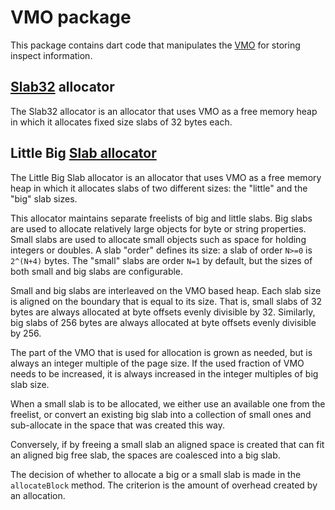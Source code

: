 # VMO package

This package contains dart code that manipulates the
[VMO](https://fuchsia.googlesource.com/fuchsia/+/HEAD/docs/development/inspect/vmo-format/)
for storing inspect
information.

## [Slab32](https://en.wikipedia.org/wiki/Slab_allocation) allocator

The Slab32 allocator is an allocator that uses VMO as a free memory heap in which
it allocates fixed size slabs of 32 bytes each.

## Little Big [Slab allocator](https://en.wikipedia.org/wiki/Slab_allocation)

The Little Big Slab allocator is an allocator that uses VMO as a free memory
heap in which it allocates slabs of two different sizes: the "little" and the
"big" slab sizes.

This allocator maintains separate freelists of big and little slabs. Big slabs
are used to allocate relatively large objects for byte or string properties.
Small slabs are used to allocate small objects such as space for holding
integers or doubles. A slab "order" defines its size: a slab of order `N>=0` is
`2^(N+4)` bytes.  The "small" slabs are order `N=1` by default, but the sizes
of both small and big slabs are configurable.

Small and big slabs are interleaved on the VMO based heap.  Each slab size is
aligned on the boundary that is equal to its size.  That is, small slabs of 32
bytes are always allocated at byte offsets evenly divisible by 32. Similarly,
big slabs of 256 bytes are always allocated at byte offsets evenly divisible by
256.

The part of the VMO that is used for allocation is grown as needed, but is
always an integer multiple of the page size.  If the used fraction of
VMO needs to be increased, it is always increased in the integer multiples
of big slab size.

When a small slab is to be allocated, we either use an available one from the
freelist, or convert an existing big slab into a collection of small ones and
sub-allocate in the space that was created this way.

Conversely, if by freeing a small slab an aligned space is created that can fit
an aligned big free slab, the spaces are coalesced into a big slab.

The decision of whether to allocate a big or a small slab is made in the
`allocateBlock` method.  The criterion is the amount of overhead created by an
allocation.
